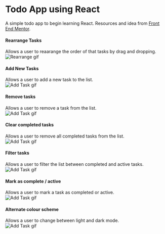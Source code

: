 # Todo App using React

  

A simple todo app to begin learning React. Resources and idea from [Front End Mentor](https://www.frontendmentor.io/challenges/todo-app-Su1_KokOW).

  

#### Rearrange Tasks
Allows a user to reaarange the order of that tasks by drag and dropping.  
![Rearrange gif](https://media.giphy.com/media/P7S64JQXosPauKT80F/giphy.gif)

#### Add New Tasks
Allows a user to add a new task to the list.  
![Add Task gif](https://media.giphy.com/media/yzXNp8HHNDzyjWcnqm/giphy.gif)
#### Remove tasks
Allows a user to remove a task from the list.  
![Add Task gif](https://media.giphy.com/media/q1AVTI3wg8xcPa5vaF/giphy.gif)
#### Clear completed tasks
Allows a user to remove all completed tasks from the list.  
![Add Task gif](https://media.giphy.com/media/OHpCgsvVzQztGETo10/giphy.gif)
#### Filter tasks
Allows a user to filter the list between completed and active tasks.  
![Add Task gif](https://media.giphy.com/media/M8kQ5MVF6bXRnzBF73/giphy.gif)
#### Mark as complete / active
Allows a user to mark a task as completed or active.  
![Add Task gif](https://media.giphy.com/media/w9muVttPHSn2N7GAhm/giphy.gif)
#### Alternate colour scheme
Allows a user to change between light and dark mode.  
![Add Task gif](https://media.giphy.com/media/8k46VtBTSCxsQvuCcq/giphy.gif)
